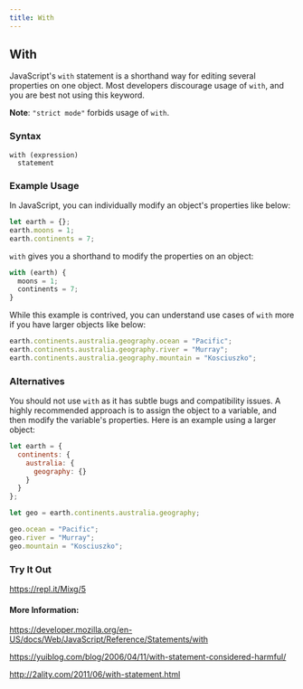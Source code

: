```yaml
---
title: With
---
```

## With

JavaScript's `with` statement is a shorthand way for editing several properties on one object. Most developers discourage usage of `with`, and you are best not using this keyword.

**Note**: `"strict mode"` forbids usage of `with`.


### Syntax
```syntax
with (expression)
  statement
```


### Example Usage
In JavaScript, you can individually modify an object's properties like below:
```javascript
let earth = {};
earth.moons = 1;
earth.continents = 7;
```
`with` gives you a shorthand to modify the properties on an object:
```javascript
with (earth) {
  moons = 1;
  continents = 7;
}
```

While this example is contrived, you can understand use cases of `with` more if you have larger objects like below:
```javascript
earth.continents.australia.geography.ocean = "Pacific";
earth.continents.australia.geography.river = "Murray";
earth.continents.australia.geography.mountain = "Kosciuszko";
```

### Alternatives
You should not use `with` as it has subtle bugs and compatibility issues. A highly recommended approach is to assign the object to a variable, and then modify the variable's properties. Here is an example using a larger object:
```javascript
let earth = {
  continents: {
    australia: {
      geography: {}
    }
  }
};

let geo = earth.continents.australia.geography;

geo.ocean = "Pacific";
geo.river = "Murray";
geo.mountain = "Kosciuszko";
```

### Try It Out
https://repl.it/Mixg/5


#### More Information:

<a href="https://developer.mozilla.org/en-US/docs/Web/JavaScript/Reference/Statements/with" target="_blank">https://developer.mozilla.org/en-US/docs/Web/JavaScript/Reference/Statements/with</a>

<a href="https://yuiblog.com/blog/2006/04/11/with-statement-considered-harmful/" target="_blank">https://yuiblog.com/blog/2006/04/11/with-statement-considered-harmful/</a>

<a href="http://2ality.com/2011/06/with-statement.html" target="_blank">http://2ality.com/2011/06/with-statement.html</a>
